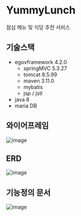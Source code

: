 # YummyLunch
점심 메뉴 및 식당 추천 서비스

## 기술스택
- egovframework 4.2.0
    - springMVC 5.3.27
    - tomcat 8.5.99
    - maven 3.11.0
    - mybatis
    - jsp / jstl
- java 8
- maria DB



## 와이어프레임
![image](https://github.com/Vailish/YummyLunch/assets/109258380/c5fc3cca-51cc-4400-9278-11eacde3a7eb)

## ERD
![image](https://github.com/Vailish/YummyLunch/assets/109258380/423672c9-e782-4cf6-913e-572b89cf5bab)

## 기능정의 문서
![image](https://github.com/Vailish/YummyLunch/assets/109258380/0cbf7fbb-90ef-47be-887a-eb360fccef5b)
